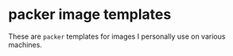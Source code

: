 # packer image templates

These are `packer` templates for images I personally use on various machines.
